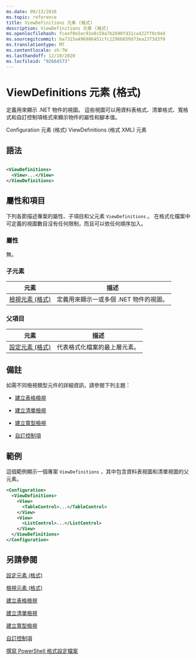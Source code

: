 ```yaml
---
ms.date: 09/13/2016
ms.topic: reference
title: ViewDefinitions 元素 (格式)
description: ViewDefinitions 元素 (格式)
ms.openlocfilehash: fceef0e5ec91e8c59a7b2b90fd31ca422ff0c94d
ms.sourcegitcommit: ba7315a496986451cfc1296b659d73ea2373d3f0
ms.translationtype: MT
ms.contentlocale: zh-TW
ms.lasthandoff: 12/10/2020
ms.locfileid: "92664573"
---
```

# <a name="viewdefinitions-element-format"></a>ViewDefinitions 元素 (格式)

定義用來顯示 .NET 物件的視圖。 這些視圖可以用資料表格式、清單格式、寬格式和自訂控制項格式來顯示物件的屬性和腳本值。

Configuration 元素 (格式) ViewDefinitions (格式 XML) 元素

## <a name="syntax"></a>語法

```xml

<ViewDefinitions>
  <View>...</View>
</ViewDefinitions>
```

## <a name="attributes-and-elements"></a>屬性和項目

下列各節描述專案的屬性、子項目和父元素 `ViewDefinitions` 。 在格式化檔案中可定義的視圖數目沒有任何限制，而且可以依任何順序加入。

### <a name="attributes"></a>屬性

無。

### <a name="child-elements"></a>子元素

|元素|描述|
|-------------|-----------------|
|[檢視元素 (格式)](./view-element-format.md)|定義用來顯示一或多個 .NET 物件的視圖。|

### <a name="parent-elements"></a>父項目

|元素|描述|
|-------------|-----------------|
|[設定元素 (格式)](./configuration-element-format.md)|代表格式化檔案的最上層元素。|

## <a name="remarks"></a>備註

如需不同檢視類型元件的詳細資訊，請參閱下列主題：

- [建立表格檢視](./creating-a-table-view.md)

- [建立清單檢視](./creating-a-list-view.md)

- [建立寬型檢視](./creating-a-wide-view.md)

- [自訂控制項](./creating-custom-controls.md)

## <a name="example"></a>範例

這個範例顯示一個專案 `ViewDefinitions` ，其中包含資料表視圖和清單視圖的父元素。

```xml
<Configuration>
  <ViewDefinitions>
    <View>
      <TableControl>...</TableControl>
    </View>
    <View>
      <ListControl>...</ListControl>
    </View>
  </ViewDefinitions>
</Configuration>
```

## <a name="see-also"></a>另請參閱

[設定元素 (格式)](./configuration-element-format.md)

[檢視元素 (格式)](./view-element-format.md)

[建立表格檢視](./creating-a-table-view.md)

[建立清單檢視](./creating-a-list-view.md)

[建立寬型檢視](./creating-a-wide-view.md)

[自訂控制項](./creating-custom-controls.md)

[撰寫 PowerShell 格式設定檔案](./writing-a-powershell-formatting-file.md)
